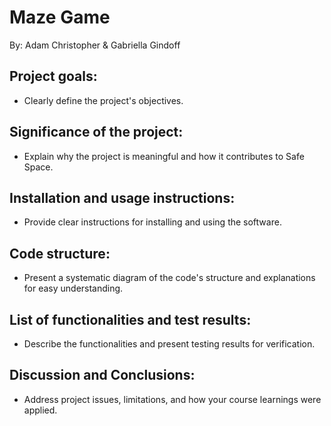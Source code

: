 # Maze Game
By: Adam Christopher & Gabriella Gindoff 


## Project goals: 
- Clearly define the project's objectives.

## Significance of the project: 
- Explain why the project is meaningful and how it contributes to Safe Space.

## Installation and usage instructions: 
- Provide clear instructions for installing and using the software.

## Code structure: 
- Present a systematic diagram of the code's structure and explanations for easy understanding.

## List of functionalities and test results: 
- Describe the functionalities and present testing results for verification.

## Discussion and Conclusions: 
- Address project issues, limitations, and how your course learnings were applied.
